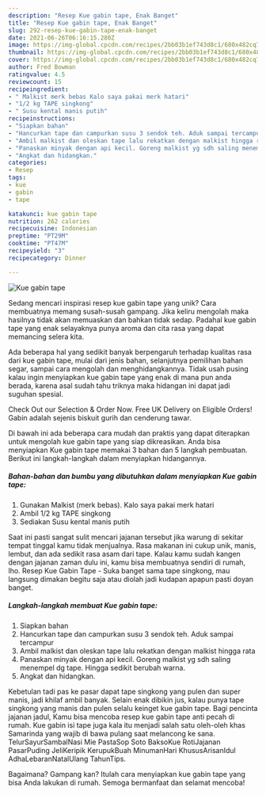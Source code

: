 ```yaml
---
description: "Resep Kue gabin tape, Enak Banget"
title: "Resep Kue gabin tape, Enak Banget"
slug: 292-resep-kue-gabin-tape-enak-banget
date: 2021-06-26T06:16:15.280Z
image: https://img-global.cpcdn.com/recipes/2bb03b1ef743d8c1/680x482cq70/kue-gabin-tape-foto-resep-utama.jpg
thumbnail: https://img-global.cpcdn.com/recipes/2bb03b1ef743d8c1/680x482cq70/kue-gabin-tape-foto-resep-utama.jpg
cover: https://img-global.cpcdn.com/recipes/2bb03b1ef743d8c1/680x482cq70/kue-gabin-tape-foto-resep-utama.jpg
author: Fred Bowman
ratingvalue: 4.5
reviewcount: 15
recipeingredient:
- " Malkist merk bebas Kalo saya pakai merk hatari"
- "1/2 kg TAPE singkong"
- " Susu kental manis putih"
recipeinstructions:
- "Siapkan bahan"
- "Hancurkan tape dan campurkan susu 3 sendok teh. Aduk sampai tercampur"
- "Ambil malkist dan oleskan tape lalu rekatkan dengan malkist hingga rata"
- "Panaskan minyak dengan api kecil. Goreng malkist yg sdh saling menempel dg tape. Hingga sedikit berubah warna."
- "Angkat dan hidangkan."
categories:
- Resep
tags:
- kue
- gabin
- tape

katakunci: kue gabin tape 
nutrition: 262 calories
recipecuisine: Indonesian
preptime: "PT29M"
cooktime: "PT47M"
recipeyield: "3"
recipecategory: Dinner

---
```



![Kue gabin tape](https://img-global.cpcdn.com/recipes/2bb03b1ef743d8c1/680x482cq70/kue-gabin-tape-foto-resep-utama.jpg)

Sedang mencari inspirasi resep kue gabin tape yang unik? Cara membuatnya memang susah-susah gampang. Jika keliru mengolah maka hasilnya tidak akan memuaskan dan bahkan tidak sedap. Padahal kue gabin tape yang enak selayaknya punya aroma dan cita rasa yang dapat memancing selera kita.

Ada beberapa hal yang sedikit banyak berpengaruh terhadap kualitas rasa dari kue gabin tape, mulai dari jenis bahan, selanjutnya pemilihan bahan segar, sampai cara mengolah dan menghidangkannya. Tidak usah pusing kalau ingin menyiapkan kue gabin tape yang enak di mana pun anda berada, karena asal sudah tahu triknya maka hidangan ini dapat jadi suguhan spesial.

Check Out our Selection &amp; Order Now. Free UK Delivery on Eligible Orders! Gabin adalah sejenis biskuit gurih dan cenderung tawar.


Di bawah ini ada beberapa cara mudah dan praktis yang dapat diterapkan untuk mengolah kue gabin tape yang siap dikreasikan. Anda bisa menyiapkan Kue gabin tape memakai 3 bahan dan 5 langkah pembuatan. Berikut ini langkah-langkah dalam menyiapkan hidangannya.

<!--inarticleads1-->

##### Bahan-bahan dan bumbu yang dibutuhkan dalam menyiapkan Kue gabin tape:

1. Gunakan  Malkist (merk bebas). Kalo saya pakai merk hatari
1. Ambil 1/2 kg TAPE singkong
1. Sediakan  Susu kental manis putih


Saat ini pasti sangat sulit mencari jajanan tersebut jika warung di sekitar tempat tinggal kamu tidak menjualnya. Rasa makanan ini cukup unik, manis, lembut, dan ada sedikit rasa asam dari tape. Kalau kamu sudah kangen dengan jajanan zaman dulu ini, kamu bisa membuatnya sendiri di rumah, lho. Resep Kue Gabin Tape - Suka banget sama tape singkong, mau langsung dimakan begitu saja atau diolah jadi kudapan apapun pasti doyan banget. 

<!--inarticleads2-->

##### Langkah-langkah membuat Kue gabin tape:

1. Siapkan bahan
1. Hancurkan tape dan campurkan susu 3 sendok teh. Aduk sampai tercampur
1. Ambil malkist dan oleskan tape lalu rekatkan dengan malkist hingga rata
1. Panaskan minyak dengan api kecil. Goreng malkist yg sdh saling menempel dg tape. Hingga sedikit berubah warna.
1. Angkat dan hidangkan.


Kebetulan tadi pas ke pasar dapat tape singkong yang pulen dan super manis, jadi khilaf ambil banyak. Selain enak dibikin jus, kalau punya tape singkong yang manis dan pulen selalu keinget kue gabin tape. Bagi pencinta jajanan jadul, Kamu bisa mencoba resep kue gabin tape anti pecah di rumah. Kue gabin isi tape juga kala itu menjadi salah satu oleh-oleh khas Samarinda yang wajib di bawa pulang saat melancong ke sana. TelurSayurSambalNasi Mie PastaSop Soto BaksoKue RotiJajanan PasarPuding JeliKeripik KerupukBuah MinumanHari KhususArisanIdul AdhaLebaranNatalUlang TahunTips. 

Bagaimana? Gampang kan? Itulah cara menyiapkan kue gabin tape yang bisa Anda lakukan di rumah. Semoga bermanfaat dan selamat mencoba!

